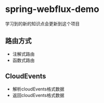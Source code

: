# spring-webflux-demo
学习到的新的知识点会更新到这个项目

## 路由方式
+ 注解式路由
+ 函数式路由

## CloudEvents
+ 解析cloudEvents格式数据
+ 返回cloudEvents格式数据